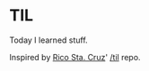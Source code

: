 TIL
===

Today I learned stuff.

Inspired by [Rico Sta. Cruz](https://github.com/rstacruz)' [/til](https://github.com/rstacruz/til) repo.
